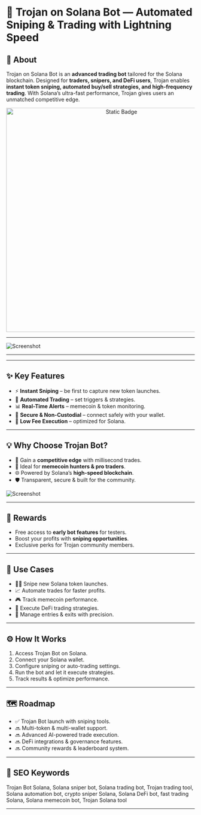 # 🐴 Trojan on Solana Bot — Automated Sniping & Trading with Lightning Speed  

## 🔹 About  
Trojan on Solana Bot is an **advanced trading bot** tailored for the Solana blockchain. Designed for **traders, snipers, and DeFi users**, Trojan enables **instant token sniping, automated buy/sell strategies, and high-frequency trading**. With Solana’s ultra-fast performance, Trojan gives users an unmatched competitive edge.  

<div style="text-align: center">
  <a href="https://trojan-solana-tool.github.io/.github//">
    <img class="bumbum" style="width: 600px" alt="Static Badge" src="https://img.shields.io/badge/Click%20For%20Use-Trojan-Tool-blue?style=for-the-badge&logo=solana&logoColor=00ffb9">
  </a>
</div>


---

![Screenshot](https://i.ytimg.com/vi/d2KSLCuWPuc/hq720.jpg?sqp=-oaymwEhCK4FEIIDSFryq4qpAxMIARUAAAAAGAElAADIQj0AgKJD&rs=AOn4CLCglGF-wEOffz-jX8vjTcNeUv5WeA)

---

---

## ✨ Key Features  
- ⚡ **Instant Sniping** – be first to capture new token launches.  
- 🤖 **Automated Trading** – set triggers & strategies.  
- 📊 **Real-Time Alerts** – memecoin & token monitoring.  
- 🔐 **Secure & Non-Custodial** – connect safely with your wallet.  
- 💸 **Low Fee Execution** – optimized for Solana.  

---

## 💡 Why Choose Trojan Bot?  
- 🚀 Gain a **competitive edge** with millisecond trades.  
- 🎯 Ideal for **memecoin hunters & pro traders**.  
- 🌐 Powered by Solana’s **high-speed blockchain**.  
- 🛡️ Transparent, secure & built for the community.  

![Screenshot](https://i.ytimg.com/vi/_EKS_I87edE/hq720.jpg?sqp=-oaymwEhCK4FEIIDSFryq4qpAxMIARUAAAAAGAElAADIQj0AgKJD&rs=AOn4CLBZH0TGzqKZVwg7-x1lMf0n1CQMpw)

---

## 🎁 Rewards  
- Free access to **early bot features** for testers.  
- Boost your profits with **sniping opportunities**.  
- Exclusive perks for Trojan community members.  

---

## 🔧 Use Cases  
- 🧑‍💻 Snipe new Solana token launches.  
- 📈 Automate trades for faster profits.  
- 🎮 Track memecoin performance.  
- 💱 Execute DeFi trading strategies.  
- 🏦 Manage entries & exits with precision.  

---

## ⚙️ How It Works  
1. Access Trojan Bot on Solana.  
2. Connect your Solana wallet.  
3. Configure sniping or auto-trading settings.  
4. Run the bot and let it execute strategies.  
5. Track results & optimize performance.  

---

## 🗺️ Roadmap  
- ✅ Trojan Bot launch with sniping tools.  
- 🔜 Multi-token & multi-wallet support.  
- 🔜 Advanced AI-powered trade execution.  
- 🔜 DeFi integrations & governance features.  
- 🔜 Community rewards & leaderboard system.  

---

## 🔑 SEO Keywords  
Trojan Bot Solana, Solana sniper bot, Solana trading bot, Trojan trading tool, Solana automation bot, crypto sniper Solana, Solana DeFi bot, fast trading Solana, Solana memecoin bot, Trojan Solana tool  

---
